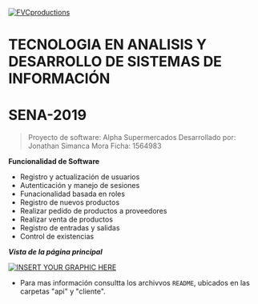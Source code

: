 <a href="http://fvcproductions.com"><img src="https://drive.google.com/open?id=1QluyfkfrR5MZP-_qulqR0pLFCDBiPPkV" title="FVCproductions" alt="FVCproductions"></a>


# TECNOLOGIA EN ANALISIS Y DESARROLLO DE SISTEMAS DE INFORMACIÓN
#                          SENA-2019

> Proyecto de software: Alpha Supermercados
> Desarrollado por: Jonathan Simanca Mora
> Ficha: 1564983

**Funcionalidad de Software**

- Registro y actualización de usuarios
- Autenticación y manejo de sesiones
- Funacionalidad basada en roles
- Registro de nuevos productos
- Realizar pedido de productos a proveedores
- Realizar venta de productos
- Registro de entradas y salidas
- Control de existencias


***Vista de la página principal***

[![INSERT YOUR GRAPHIC HERE](https://drive.google.com/open?id=1vD0BzLx8Y9FCerlPAUA8XAPqP1m0gP4Y)]()

- Para mas información consultta los archivvos `README`, ubicados en las carpetas "api" y "cliente".